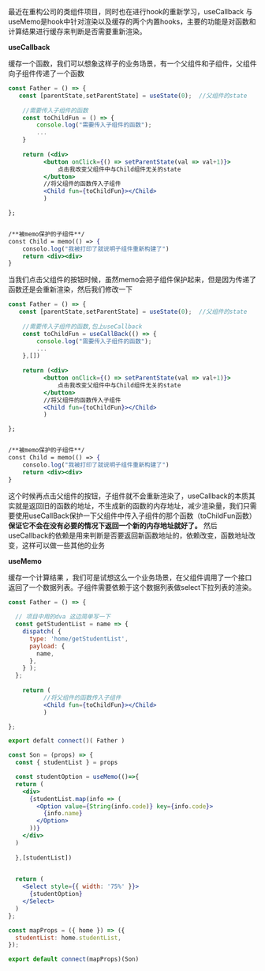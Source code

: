 最近在重构公司的类组件项目，同时也在进行hook的重新学习，useCallback 与 useMemo是hook中针对渲染以及缓存的两个内置hooks，主要的功能是对函数和计算结果进行缓存来判断是否需要重新渲染。

**useCallback**

缓存一个函数，我们可以想象这样子的业务场景，有一个父组件和子组件，父组件向子组件传递了一个函数

```jsx
const Father = () => {
   const [parentState,setParentState] = useState(0);  //父组件的state
    
    //需要传入子组件的函数
    const toChildFun = () => {
        console.log("需要传入子组件的函数");
        ...
    }
    
    return (<div>
          <button onClick={() => setParentState(val => val+1)}>
              点击我改变父组件中与Child组件无关的state
          </button>
          //将父组件的函数传入子组件
          <Child fun={toChildFun}></Child>
          )

};


/**被memo保护的子组件**/
const Child = memo(() => {
    consolo.log("我被打印了就说明子组件重新构建了")
    return <div><div>
}
```

当我们点击父组件的按钮时候，虽然memo会把子组件保护起来，但是因为传递了函数还是会重新渲染，然后我们修改一下

```jsx
const Father = () => {
   const [parentState,setParentState] = useState(0);  //父组件的state
    
    //需要传入子组件的函数,包上useCallback
    const toChildFun = useCallBack(() => {
        console.log("需要传入子组件的函数");
        ...
    },[])
    
    return (<div>
          <button onClick={() => setParentState(val => val+1)}>
              点击我改变父组件中与Child组件无关的state
          </button>
          //将父组件的函数传入子组件
          <Child fun={toChildFun}></Child>
          )

};


/**被memo保护的子组件**/
const Child = memo(() => {
    consolo.log("我被打印了就说明子组件重新构建了")
    return <div><div>
}
```



这个时候再点击父组件的按钮，子组件就不会重新渲染了，useCallback的本质其实就是返回旧的函数的地址，不生成新的函数的内存地址，减少渲染量，我们只需要使用useCallBack保护一下父组件中传入子组件的那个函数（toChildFun函数）**保证它不会在没有必要的情况下返回一个新的内存地址就好了。** 然后useCallback的依赖是用来判断是否要返回新函数地址的，依赖改变，函数地址改变，这样可以做一些其他的业务

**useMemo**

缓存一个计算结果 ，我们可是试想这么一个业务场景，在父组件调用了一个接口返回了一个数据列表。子组件需要依赖于这个数据列表做select下拉列表的渲染。

```jsx
const Father = () => {
   
  // 项目中用的dva 这边简单写一下
  const getStudentList = name => {
    dispatch( {
      type: 'home/getStudentList',
      payload: {
        name,
      },
    } );
  };
    
    return (
          //将父组件的函数传入子组件
          <Child fun={toChildFun}></Child>
          )

};

export defalt connect()( Father )

const Son = (props) => {
  const { studentList } = props

  const studentOption = useMemo(()=>{
  return (
    <div>
      {studentList.map(info => (
        <Option value={String(info.code)} key={info.code}>
          {info.name}
        </Option>
      ))}
    </div>
  )
  
  },[studentList])
  

  return (
    <Select style={{ width: '75%' }}>
      {studentOption}
    </Select>
  )
};

const mapProps = ({ home }) => ({
  studentList: home.studentList,
});

export default connect(mapProps)(Son)
```